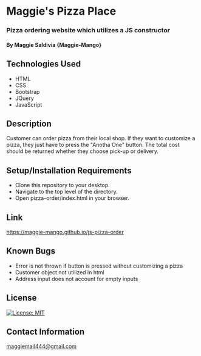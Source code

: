 # Maggie's Pizza Place

### Pizza ordering website which utilizes a JS constructor

#### By Maggie Saldivia **{Maggie-Mango}**

## Technologies Used
* HTML
* CSS
* Bootstrap
* JQuery
* JavaScript


## Description

Customer can order pizza from their local shop. If they want to customize a pizza, they just have to press the "Anotha One" button. The total cost should be returned whether they choose pick-up or delivery.

## Setup/Installation Requirements

* Clone this repository to your desktop.
* Navigate to the top level of the directory.
* Open pizza-order/index.html in your browser.

## Link

https://maggie-mango.github.io/js-pizza-order

## Known Bugs
* Error is not thrown if button is pressed without customizing a pizza
* Customer object not utilized in html
* Address input does not account for empty inputs

## License

[![License: MIT](https://img.shields.io/badge/License-MIT-yellow.svg)](https://opensource.org/licenses/MIT)

## Contact Information

maggiemail444@gmail.com